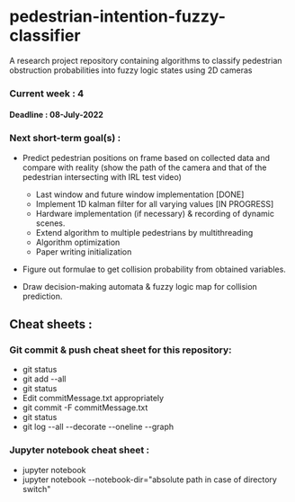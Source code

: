 # pedestrian-intention-fuzzy-classifier
A research project repository containing algorithms to classify pedestrian obstruction probabilities into fuzzy logic states using 2D cameras 

### Current week : 4
#### Deadline : 08-July-2022

### Next short-term goal(s) :

- Predict pedestrian positions on frame based on collected data and compare with reality (show the path of the camera and that of the pedestrian intersecting with IRL test video)
    - Last window and future window implementation [DONE]
    - Implement 1D kalman filter for all varying values [IN PROGRESS]
    - Hardware implementation (if necessary) & recording of dynamic scenes.
    - Extend algorithm to multiple pedestrians by multithreading
    - Algorithm optimization    
    - Paper writing initialization

- Figure out formulae to get collision probability from obtained variables.
- Draw decision-making automata & fuzzy logic map for collision prediction.

## Cheat sheets :

### Git commit & push cheat sheet for this repository:
- git status
- git add --all
- git status
- Edit commitMessage.txt appropriately
- git commit -F commitMessage.txt
- git status
- git log --all --decorate --oneline --graph

### Jupyter notebook cheat sheet :
- jupyter notebook <relative path name of the notebook>
- jupyter notebook --notebook-dir="absolute path in case of directory switch"





